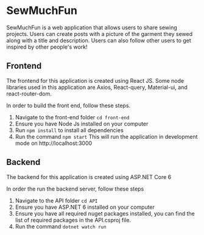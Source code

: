 # SewMuchFun

SewMuchFun is a web application that allows users to share sewing projects. Users can create posts with a picture of the garment  they sewed along with a title and description.
Users can also follow other users to get inspired by other people's work!

## Frontend 

The frontend for this application is created using React JS. Some node libraries used in this application are Axios, React-query, Material-ui, and react-router-dom.

In order to build the front end, follow these steps.

1. Navigate to the front-end folder ```cd front-end```
2. Ensure you have Node Js installed on your computer
4. Run ```npm install``` to install all dependencies
3. Run the command ```npm start``` 
This will run the application in development  mode on http://localhost:3000

## Backend

The backend for this application is created using ASP.NET Core 6

In order the run the backend server, follow these steps

1. Navigate to the API folder ```cd API```
2. Ensure you have ASP.NET 6 installed on your computer
3. Ensure you have all required nuget packages installed, you can find the list of required packages in the API.csproj file.
4. Run the command ```dotnet watch run```
